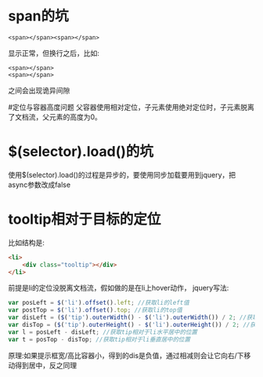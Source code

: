 # span的坑

    <span></span><span></span>
显示正常，但换行之后，比如:

    <span></span>
    <span></span>
之间会出现诡异间隙

#定位与容器高度问题
父容器使用相对定位，子元素使用绝对定位时，子元素脱离了文档流，父元素的高度为0。

# $(selector).load()的坑
使用$(selector).load()的过程是异步的，要使用同步加载要用到jquery，把async参数改成false

# tooltip相对于目标的定位
比如结构是:
```html
<li>
    <div class="tooltip"></div>
</li>
```
前提是li的定位没脱离文档流，假如做的是在li上hover动作，
jquery写法:
```javascript
var posLeft = $('li').offset().left; //获取li的left值
var postTop = $('li').offset().top; //获取li的top值
var disLeft = ($('tip').outerWidth() - $('li').outerWidth()) / 2; //获取宽度差值
var disTop = ($('tip').outerHeight() - $('li').outerHeight()) / 2; //获取高度差值
var l = posLeft - disLeft; //获取tip相对于li水平居中的位置
var t = posTop - disTop; //获取tip相对于li垂直居中的位置
```
原理:如果提示框宽/高比容器小，得到的dis是负值，通过相减则会让它向右/下移动得到居中，反之同理
